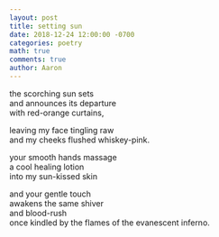 ```yaml
---
layout: post
title: setting sun
date: 2018-12-24 12:00:00 -0700
categories: poetry 
math: true
comments: true
author: Aaron
---
```


the scorching sun sets  
and announces its departure  
with red-orange curtains,  

leaving my face tingling raw  
and my cheeks flushed whiskey-pink.  

your smooth hands massage  
a cool healing lotion  
into my sun-kissed skin  

and your gentle touch  
awakens the same shiver  
and blood-rush  
once kindled by the flames of the evanescent inferno.